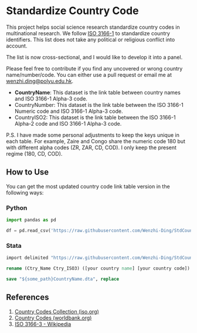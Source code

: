 # Standardize Country Code

This project helps social science research standardize country codes in multinational research. We follow [ISO 3166-1](https://www.iso.org/iso-3166-country-codes.html) to standardize country identifiers. This list does not take any political or religious conflict into account.

The list is now cross-sectional, and I would like to develop it into a panel.

Please feel free to contribute if you find any uncovered or wrong country name/number/code. You can either use a pull request or email me at wenzhi.ding@polyu.edu.hk.

- **CountryName**: This dataset is the link table between country names and ISO 3166-1 Alpha-3 code.
- CountryNumber: This dataset is the link table between the ISO 3166-1 Numeric code and ISO 3166-1 Alpha-3 code.
- CountryISO2: This dataset is the link table between the ISO 3166-1 Alpha-2 code and ISO 3166-1 Alpha-3 code.

P.S. I have made some personal adjustments to keep the keys unique in each table. For example, Zaire and Congo share the numeric code 180 but with different alpha codes (ZR, ZAR, CD, COD). I only keep the present regime (180, CD, COD).

## How to Use

You can get the most updated country code link table version in the following ways:

### Python

```python
import pandas as pd

df = pd.read_csv('https://raw.githubusercontent.com/Wenzhi-Ding/StdCountryCode/main/CountryName.csv', encoding='utf-8')  # Please use UTF-8 encoding.
```

### Stata

```stata
import delimited "https://raw.githubusercontent.com/Wenzhi-Ding/StdCountryCode/main/CountryName.csv", clear

rename (Ctry_Name Ctry_ISO3) ([your country name] [your country code])

save "${some_path}CountryName.dta", replace
```


## References

1. [Country Codes Collection (iso.org)](https://www.iso.org/obp/ui/#iso:pub:PUB500001:en)
2. [Country Codes (worldbank.org)](https://wits.worldbank.org/wits/wits/witshelp/content/codes/country_codes.htm)
3. [ISO 3166-3 - Wikipedia](https://en.wikipedia.org/wiki/ISO_3166-3)

